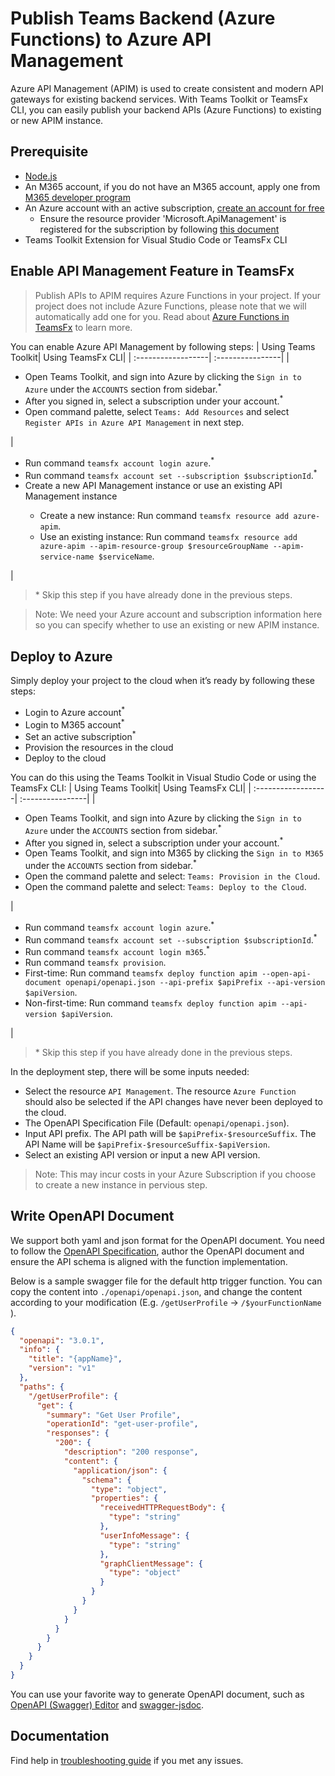 # Publish Teams Backend (Azure Functions) to Azure API Management

Azure API Management (APIM) is used to create consistent and modern API gateways for existing backend services. With Teams Toolkit or TeamsFx CLI, you can easily publish your backend APIs (Azure Functions) to existing or new APIM instance.

## Prerequisite

- [Node.js](https://nodejs.org/en/)
- An M365 account, if you do not have an M365 account, apply one from [M365 developer program](https://developer.microsoft.com/en-us/microsoft-365/dev-program)
- An Azure account with an active subscription, [create an account for free](https://azure.microsoft.com/en-us/free/)
  - Ensure the resource provider 'Microsoft.ApiManagement' is registered for the subscription by following [this document](https://docs.microsoft.com/en-us/azure/azure-resource-manager/templates/error-register-resource-provider#solution-3---azure-portal)
- Teams Toolkit Extension for Visual Studio Code or TeamsFx CLI

## Enable API Management Feature in TeamsFx

> Publish APIs to APIM requires Azure Functions in your project. If your project does not include Azure Functions, please note that we will automatically add one for you. Read about [Azure Functions in TeamsFx](https://github.com/OfficeDev/TeamsFx/tree/main/templates/function-base/js/default#readme) to learn more.

You can enable Azure API Management by following steps:
| Using Teams Toolkit| Using TeamsFx CLI|
| :------------------| :----------------|
| <ul><li>Open Teams Toolkit, and sign into Azure by clicking the `Sign in to Azure` under the `ACCOUNTS` section from sidebar.<sup>\*</sup></li><li>After you signed in, select a subscription under your account.<sup>\*</sup></li><li>Open command palette, select `Teams: Add Resources` and select `Register APIs in Azure API Management` in next step.</ul> | <ul><li>Run command `teamsfx account login azure`.<sup>\*</sup></li><li>Run command `teamsfx account set --subscription $subscriptionId`.<sup>\*</sup></li><li>Create a new API Management instance or use an existing API Management instance</li><ul><li>Create a new instance: Run command `teamsfx resource add azure-apim`.</li><li>Use an existing instance: Run command `teamsfx resource add azure-apim --apim-resource-group $resourceGroupName --apim-service-name $serviceName`.</li></ul></ul>|

> \* Skip this step if you have already done in the previous steps.

> Note: We need your Azure account and subscription information here so you can specify whether to use an existing or new APIM instance.

## Deploy to Azure

Simply deploy your project to the cloud when it’s ready by following these steps:

- Login to Azure account<sup>\*</sup>
- Login to M365 account<sup>\*</sup>
- Set an active subscription<sup>\*</sup>
- Provision the resources in the cloud
- Deploy to the cloud

You can do this using the Teams Toolkit in Visual Studio Code or using the TeamsFx CLI:
| Using Teams Toolkit| Using TeamsFx CLI|
| :------------------| :----------------|
| <ul><li>Open Teams Toolkit, and sign into Azure by clicking the `Sign in to Azure` under the `ACCOUNTS` section from sidebar.<sup>\*</sup></li> <li>After you signed in, select a subscription under your account.<sup>\*</sup></li><li>Open Teams Toolkit, and sign into M365 by clicking the `Sign in to M365` under the `ACCOUNTS` section from sidebar.<sup>\*</sup></li><li>Open the command palette and select: `Teams: Provision in the Cloud`.</li><li>Open the command palette and select: `Teams: Deploy to the Cloud`.</li></ul> |<ul> <li>Run command `teamsfx account login azure`.<sup>\*</sup></li> <li>Run command `teamsfx account set --subscription $subscriptionId`.<sup>\*</sup></li> <li>Run command `teamsfx account login m365`.<sup>\*</sup></li> <li> Run command `teamsfx provision`.</li> <li>First-time: Run command `teamsfx deploy function apim --open-api-document openapi/openapi.json --api-prefix $apiPrefix --api-version $apiVersion`. </li><li>Non-first-time: Run command `teamsfx deploy function apim --api-version $apiVersion`. </li></ul>|

> \* Skip this step if you have already done in the previous steps.

In the deployment step, there will be some inputs needed:

- Select the resource `API Management`. The resource `Azure Function` should also be selected if the API changes have never been deployed to the cloud.
- The OpenAPI Specification File (Default: `openapi/openapi.json`).
- Input API prefix. The API path will be `$apiPrefix-$resourceSuffix`. The API Name will be `$apiPrefix-$resourceSuffix-$apiVersion`.
- Select an existing API version or input a new API version.

> Note: This may incur costs in your Azure Subscription if you choose to create a new instance in pervious step.

## Write OpenAPI Document
 We support both yaml and json format for the OpenAPI document. You need to follow the [OpenAPI Specification](https://swagger.io/resources/open-api/), author the OpenAPI document and ensure the API schema is aligned with the function implementation. 

Below is a sample swagger file for the default http trigger function. You can copy the content into `./openapi/openapi.json`, and change the content according to your modification (E.g. `/getUserProfile` -> `/$yourFunctionName` ).

```json
{
  "openapi": "3.0.1",
  "info": {
    "title": "{appName}",
    "version": "v1"
  },
  "paths": {
    "/getUserProfile": {
      "get": {
        "summary": "Get User Profile",
        "operationId": "get-user-profile",
        "responses": {
          "200": {
            "description": "200 response",
            "content": {
              "application/json": {
                "schema": {
                  "type": "object",
                  "properties": {
                    "receivedHTTPRequestBody": {
                      "type": "string"
                    },
                    "userInfoMessage": {
                      "type": "string"
                    },
                    "graphClientMessage": {
                      "type": "object"
                    }
                  }
                }
              }
            }
          }
        }
      }
    }
  }
}
```
You can use your favorite way to generate OpenAPI document, such as [OpenAPI (Swagger) Editor](https://marketplace.visualstudio.com/items?itemName=42Crunch.vscode-openapi) and [swagger-jsdoc](https://github.com/Surnet/swagger-jsdoc/).

## Documentation

Find help in [troubleshooting guide](https://aka.ms/teamsfx-apim-help) if you met any issues.
